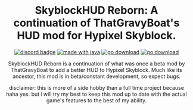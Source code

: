<h1 align = "center">
	SkyblockHUD Reborn: A continuation of ThatGravyBoat's HUD mod for Hypixel Skyblock.
</h1>

<div align="center">

[![discord badge](https://img.shields.io/discord/780181693100982273?label=discord&color=9089DA&logo=discord&style=for-the-badge)](https://discord.gg/VPqDRWSHN2)
[![made with java](https://img.shields.io/badge/Made%20With-Java-orange?style=for-the-badge&logo=java&logocolor=white)](https://www.java.com/)
[![go download](https://img.shields.io/github/downloads/raydeeux/Skyblockhud-reborn/total?color=blue&style=for-the-badge&label=Downloads@Total&logoColor=blue)](https://github.com/RayDeeUx/SkyblockHud-Reborn/releases)
[![go download](https://img.shields.io/github/downloads/raydeeux/Skyblockhud-reborn/latest/total?color=blue&style=for-the-badge&label=Downloads@Latest&logoColor=blue)](https://github.com/RayDeeUx/SkyblockHud-Reborn/releases/latest)
	
<!--
[![line count](https://img.shields.io/tokei/lines/github/ThatGravyBoat/SkyblockHud?style=for-the-badge&logo=github&logocolor=white)](https://github.com/Moulberry/Hychat)
[![workflow status](https://img.shields.io/github/workflow/status/ThatGravyBoat/SkyblockHud/JSON/master?label=Workflow%20status&style=for-the-badge&logo=github&logocolor=white)](https://github.com/Moulberry/Hychat)
</div>
-->

SkyblockHUD Reborn is a continuation of what was once a beta mod by ThatGravyBoat to add a better HUD to Hypixel Skyblock. Much like its ancestor, this mod is in beta/constant development, so expect bugs.

disclaimer: this is more of a side hobby than a full time project because haha yes. but i will try my best to keep this mod up to date with the actual game's features to the best of my ability.
